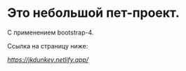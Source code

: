 # Это небольшой пет-проект.

С применением bootstrap-4.

Ссылка на страницу ниже:

*https://jkdunkey.netlify.app/*
